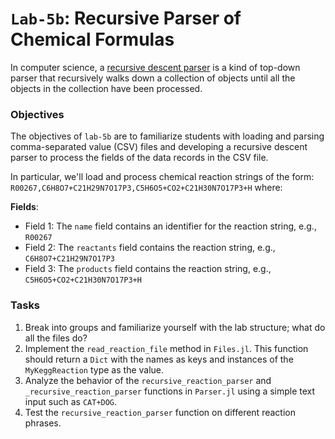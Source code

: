 # `Lab-5b`: Recursive Parser of Chemical Formulas
In computer science, a [recursive descent parser](https://en.wikipedia.org/wiki/Recursive_descent_parser) is a kind of top-down parser that recursively walks down a collection of objects until all the objects in the collection have been processed.

### Objectives
The objectives of `lab-5b` are to familiarize students with loading and parsing comma-separated value (CSV) files and developing a recursive descent parser to process the fields of the data records in the CSV file. 

In particular, we'll load and process chemical reaction strings of the form: `R00267,C6H8O7+C21H29N7O17P3,C5H6O5+CO2+C21H30N7O17P3+H` where:

__Fields__:
* Field 1: The `name` field contains an identifier for the reaction string, e.g., `R00267`
* Field 2: The `reactants` field contains the reaction string, e.g., `C6H8O7+C21H29N7O17P3`
* Field 3: The `products` field contains the reaction string, e.g., `C5H6O5+CO2+C21H30N7O17P3+H`

### Tasks
1. Break into groups and familiarize yourself with the lab structure; what do all the files do?
1. Implement the `read_reaction_file` method in `Files.jl`. This function should return a `Dict` with the names as keys and instances of the `MyKeggReaction` type as the value.
1. Analyze the behavior of the `recursive_reaction_parser` and `_recursive_reaction_parser` functions in `Parser.jl` using a simple text input such as `CAT+DOG`.
1. Test the `recursive_reaction_parser` function on different reaction phrases.

